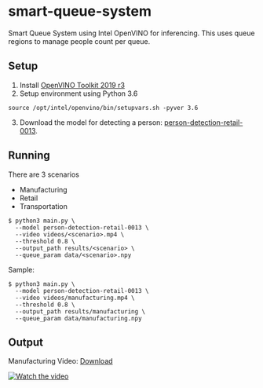 # smart-queue-system
Smart Queue System using Intel OpenVINO for inferencing. This uses queue regions to manage people count per queue.

## Setup

1. Install [OpenVINO Toolkit 2019 r3](https://software.intel.com/content/www/us/en/develop/tools/openvino-toolkit/choose-download.html)
2. Setup environment using Python 3.6
```
source /opt/intel/openvino/bin/setupvars.sh -pyver 3.6
```
3. Download the model for detecting a person: [person-detection-retail-0013](https://docs.openvinotoolkit.org/2020.4/omz_models_intel_person_detection_retail_0013_description_person_detection_retail_0013.html).

## Running

There are 3 scenarios
- Manufacturing
- Retail
- Transportation

```
$ python3 main.py \
  --model person-detection-retail-0013 \
  --video videos/<scenario>.mp4 \
  --threshold 0.8 \
  --output_path results/<scenario> \
  --queue_param data/<scenario>.npy
```

Sample:

```
$ python3 main.py \
  --model person-detection-retail-0013 \
  --video videos/manufacturing.mp4 \
  --threshold 0.8 \
  --output_path results/manufacturing \
  --queue_param data/manufacturing.npy
```

## Output

Manufacturing Video: [Download](https://github.com/joseph-d-p/smart-queue-system/tree/master/results/manufacturing/output_video.mp4)

[![Watch the video](http://i3.ytimg.com/vi/OUEe3H4EjVk/hqdefault.jpg)](https://youtu.be/OUEe3H4EjVk)


